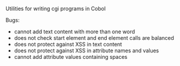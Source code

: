 
Utilities for writing cgi programs in Cobol

Bugs:

 - cannot add text content with more than one word
 - does not check start element and end element calls are balanced
 - does not protect against XSS in text content
 - does not protect against XSS in attribute names and values
 - cannot add attribute values containing spaces
 